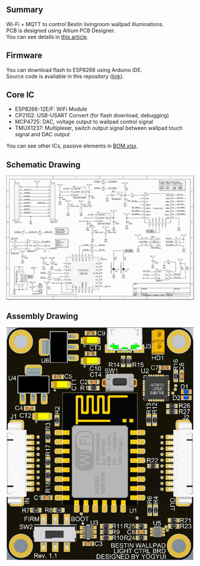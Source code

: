 Summary
-------------
Wi-Fi + MQTT to control Bestin livingroom wallpad illuminations. <br>
PCB is designed using Altium PCB Designer. <br>
You can see details in 
[this article](https://yogyui.tistory.com/entry/%EA%B4%91%EA%B5%90%EC%95%84%EC%9D%B4%ED%8C%8C%ED%81%AC%EA%B1%B0%EC%8B%A4-%EC%A1%B0%EB%AA%85-Apple-%ED%99%88%ED%82%B7-%EC%97%B0%EB%8F%99-1). <br>

Firmware
-------------
You can download flash to ESP8266 using Arduino IDE. <br>
Source code is available in this repository ([link](https://github.com/YOGYUI/HomeNetwork/blob/main/IPark-Gwanggyo/Arduino/wallpad_livingroom_ctrl.ino)). <br>


Core IC
-------------
* ESP8266-12E/F: WiFi Module
* CP2102: USB-USART Convert (for flash download, debugging)
* MCP4725: DAC, voltage output to wallpad control signal
* TMUX1237: Multiplexer, switch output signal between wallpad touch signal and DAC output

You can see other ICs, passive elements in 
[BOM.xlsx](https://github.com/YOGYUI/HomeNetwork/blob/main/IPark-Gwanggyo/Arduino/BOM.xlsx).

Schematic Drawing
-------------
![schematic](./schematic.png)

Assembly Drawing
-------------
![assembly](./assemblydrawing.png)